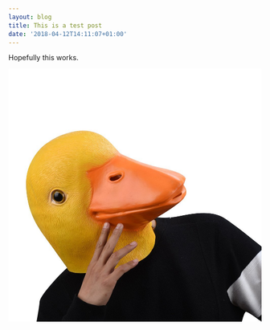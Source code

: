 ```yaml
---
layout: blog
title: This is a test post
date: '2018-04-12T14:11:07+01:00'
---
```

Hopefully this works.

![](/assets/61qby1vqeml._sl1000_.jpg)
